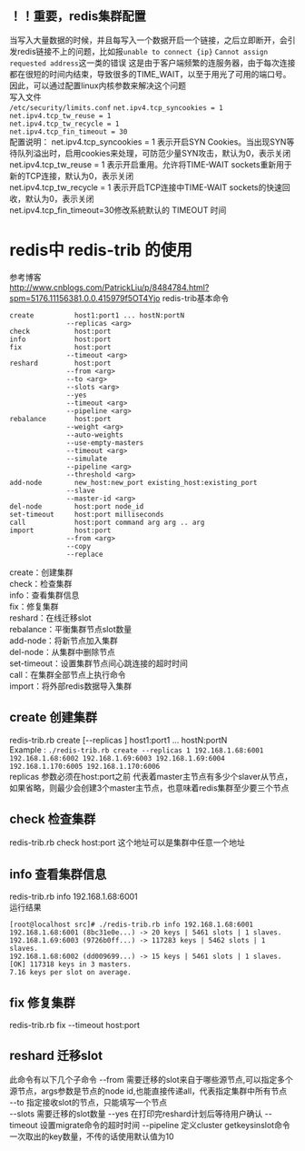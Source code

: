 ## ！！重要，redis集群配置
当写入大量数据的时候，并且每写入一个数据开启一个链接，之后立即断开，会引发redis链接不上的问题，比如报`unable to connect {ip}` `Cannot assign requested address`这一类的错误
这是由于客户端频繁的连服务器，由于每次连接都在很短的时间内结束，导致很多的TIME_WAIT，以至于用光了可用的端口号。  
因此，可以通过配置linux内核参数来解决这个问题  
写入文件  
`/etc/security/limits.conf`
`net.ipv4.tcp_syncookies = 1`  
`net.ipv4.tcp_tw_reuse = 1`  
`net.ipv4.tcp_tw_recycle = 1`  
`net.ipv4.tcp_fin_timeout = 30`  
配置说明：
net.ipv4.tcp_syncookies = 1 表示开启SYN Cookies。当出现SYN等待队列溢出时，启用cookies来处理，可防范少量SYN攻击，默认为0，表示关闭  
net.ipv4.tcp_tw_reuse = 1    表示开启重用。允许将TIME-WAIT sockets重新用于新的TCP连接，默认为0，表示关闭  
net.ipv4.tcp_tw_recycle = 1  表示开启TCP连接中TIME-WAIT sockets的快速回收，默认为0，表示关闭  
net.ipv4.tcp_fin_timeout=30修改系統默认的 TIMEOUT 时间  

# redis中 redis-trib 的使用
参考博客  
http://www.cnblogs.com/PatrickLiu/p/8484784.html?spm=5176.11156381.0.0.415979f5OT4Yjo
redis-trib基本命令  
```
create          host1:port1 ... hostN:portN
              --replicas <arg>
check           host:port
info            host:port
fix             host:port
              --timeout <arg>
reshard         host:port
              --from <arg>
              --to <arg>
              --slots <arg>
              --yes
              --timeout <arg>
              --pipeline <arg>
rebalance       host:port
              --weight <arg>
              --auto-weights
              --use-empty-masters
              --timeout <arg>
              --simulate
              --pipeline <arg>
              --threshold <arg>
add-node        new_host:new_port existing_host:existing_port
              --slave
              --master-id <arg>
del-node        host:port node_id
set-timeout     host:port milliseconds
call            host:port command arg arg .. arg
import          host:port
              --from <arg>
              --copy
              --replace
```
create：创建集群  
check：检查集群  
info：查看集群信息  
fix：修复集群  
reshard：在线迁移slot  
rebalance：平衡集群节点slot数量  
add-node：将新节点加入集群  
del-node：从集群中删除节点  
set-timeout：设置集群节点间心跳连接的超时时间  
call：在集群全部节点上执行命令  
import：将外部redis数据导入集群  
## create 创建集群
redis-trib.rb  create  [--replicas <arg>]  host1:port1 ... hostN:portN  
Example : `./redis-trib.rb create --replicas 1 192.168.1.68:6001 192.168.1.68:6002 192.168.1.69:6003 192.168.1.69:6004 192.168.1.170:6005 192.168.1.170:6006`  
replicas 参数必须在host:port之前 代表着master主节点有多少个slaver从节点，如果省略，则最少会创建3个master主节点，也意味着redis集群至少要三个节点  
## check 检查集群
redis-trib.rb check host:port 这个地址可以是集群中任意一个地址
## info 查看集群信息
redis-trib.rb info 192.168.1.68:6001  
运行结果  
```
[root@localhost src]# ./redis-trib.rb info 192.168.1.68:6001
192.168.1.68:6001 (8bc31e0e...) -> 20 keys | 5461 slots | 1 slaves.
192.168.1.69:6003 (9726b0ff...) -> 117283 keys | 5462 slots | 1 slaves.
192.168.1.68:6002 (dd009699...) -> 15 keys | 5461 slots | 1 slaves.
[OK] 117318 keys in 3 masters.
7.16 keys per slot on average.
```
## fix 修复集群
redis-trib.rb fix --timeout <arg> host:port  
## reshard 迁移slot
此命令有以下几个子命令
--from <args> 需要迁移的slot来自于哪些源节点,可以指定多个源节点，args参数是节点的node id,也能直接传递all，代表指定集群中所有节点  
--to <arg> 指定接收slot的节点，只能填写一个节点  
--slots <arg> 需要迁移的slot数量
--yes 在打印完reshard计划后等待用户确认
--timeout <arg> 设置migrate命令的超时时间
--pipeline <arg> 定义cluster getkeysinslot命令一次取出的key数量，不传的话使用默认值为10